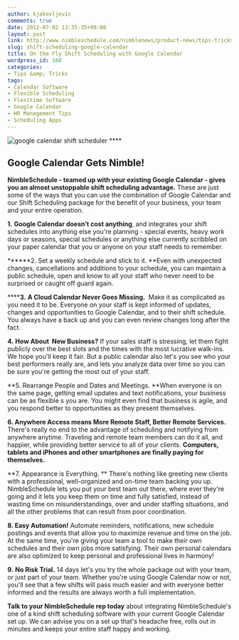 ```yaml
---
author: kjakovljevic
comments: true
date: 2012-07-02 13:35:35+00:00
layout: post
link: http://www.nimbleschedule.com/nimblenews/product-news/tips-tricks/shift-scheduling-google-calendar/
slug: shift-scheduling-google-calendar
title: On the Fly Shift Scheduling with Google Calendar
wordpress_id: 160
categories:
- Tips &amp; Tricks
tags:
- Calendar Software
- Flexible Scheduling
- Flexitime Software
- Google Calendar
- HR Management Tips
- Scheduling Apps
---
```


![google calendar shift scheduler](http://www.nimbleschedule.com/wp-content/uploads/2012/07/iphone-google-calendar-071.jpg) ****


## Google Calendar Gets Nimble!


**NimbleSchedule - teamed up with your existing Google Calendar - gives you an almost unstoppable shift scheduling advantage.** These are just some of the ways that you can use the combination of Google Calendar and our Shift Scheduling package for the benefit of your business, your team and your entire operation.

**1.** **Google Calendar doesn’t cost anything**, and integrates your shift schedules into anything else you're planning - special events, heavy work days or seasons, special schedules or anything else currently scribbled on your paper calendar that you or anyone on your staff needs to remember.

******2. Set a weekly schedule and stick to it. **Even with unexpected changes, cancellations and additions to your schedule, you can maintain a public schedule, open and know to all your staff who never need to be surprised or caught off guard again.

******3.** **A Cloud Calendar Never Goes Missing.**  Make it as complicated as you need it to be. Everyone on your staff is kept informed of updates, changes and opportunities to Google Calendar, and to their shift schedule. You always have a back up and you can even review changes long after the fact.

**4.** **How About  New Business?** If your sales staff is stressing, let them fight publicly over the best slots and the times with the most lucrative walk-ins. We hope you'll keep it fair. But a public calendar also let's you see who your best performers really are, and lets you analyze data over time so you can be sure you're getting the most out of your staff.

**5. Rearrange People and Dates and Meetings. **When everyone is on the same page, getting email updates and text notifications, your business can be as flexible s you are. You might even find that business is agile, and you respond better to opportunities as they present themselves.

**6. Anywhere Access means More Remote Staff, Better Remote Services.** There's really no end to the advantage of scheduling and notifying from anywhere anytime. Traveling and remote team members can do it all, and happier, while providing better service to all of your clients. **Computers, tablets and iPhones and other smartphones are finally paying for themselves.**

**7. Appearance is Everything. ** There's nothing like greeting new clients with a professional, well-organized and on-time team backing you up. NimbleSchedule lets you put your best team out there, where ever they're going and it lets you keep them on time and fully satisfied, instead of wasting time on misunderstandings, over and under staffing situations, and all the other problems that can result from poor coordination.

**8. Easy Automation!** Automate reminders, notifications, new schedule postings and events that allow you to maximize revenue and time on the job. At the same time, you're giving your team a tool to make their own schedules and their own jobs more satisfying. Their own personal calendars are also optimized to keep personal and professional lives in harmony!

**9.** **No Risk Trial.** 14 days let's you try the whole package out with your team, or just part of your team. Whether you're using Google Calendar now or not, you'll see that a few shifts will pass much easier and with everyone better informed and the results are always worth a full implementation.

**Talk to your NimbleSchedule rep today** about integrating NimbleSchedule's one of a kind shift scheduling software with your current Google Calendar set up. We can advise you on a set up that's headache free, rolls out in minutes and keeps your entire staff happy and working.


